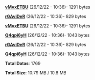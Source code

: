 [**vMvxETBU**](/data/vMvxETBU.txt) (26/12/22 - 10:36)- 1291 bytes

[**rGAviDeR**](/data/rGAviDeR.txt) (26/12/22 - 10:36)- 829 bytes

[**vMvxETBU**](/data/vMvxETBU.txt) (26/12/22 - 10:36)- 1291 bytes

[**Q4qpi6yH**](/data/Q4qpi6yH.txt) (26/12/22 - 10:36)- 1043 bytes

[**rGAviDeR**](/data/rGAviDeR.txt) (26/12/22 - 10:36)- 829 bytes

[**Q4qpi6yH**](/data/Q4qpi6yH.txt) (26/12/22 - 10:36)- 1043 bytes

**Total Datas**: 1769

**Total Size**: 10.79 MB / 10.8 MB